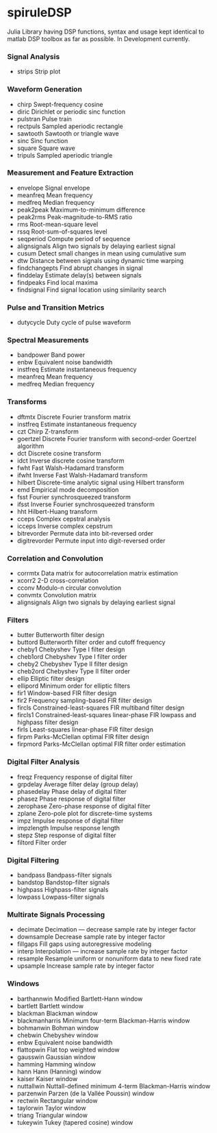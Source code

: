# spiruleDSP
Julia Library  having DSP functions, syntax and usage kept identical to matlab DSP toolbox as far as possible.
In Development currently.

### Signal Analysis

- strips Strip plot

### Waveform Generation

- chirp Swept-frequency cosine
- diric	Dirichlet or periodic sinc function
- pulstran	Pulse train
- rectpuls	Sampled aperiodic rectangle
- sawtooth	Sawtooth or triangle wave
- sinc	Sinc function
- square	Square wave
- tripuls	Sampled aperiodic triangle

### Measurement and Feature Extraction

- envelope	Signal envelope
- meanfreq	Mean frequency
- medfreq	Median frequency
- peak2peak	Maximum-to-minimum difference
- peak2rms	Peak-magnitude-to-RMS ratio
- rms	Root-mean-square level
- rssq	Root-sum-of-squares level
- seqperiod	Compute period of sequence
- alignsignals	Align two signals by delaying earliest signal
- cusum	Detect small changes in mean using cumulative sum
- dtw	Distance between signals using dynamic time warping
- findchangepts	Find abrupt changes in signal
- finddelay	Estimate delay(s) between signals
- findpeaks	Find local maxima
- findsignal	Find signal location using similarity search

### Pulse and Transition Metrics

- dutycycle	Duty cycle of pulse waveform

### Spectral Measurements

- bandpower	Band power
- enbw	Equivalent noise bandwidth
- instfreq	Estimate instantaneous frequency
- meanfreq	Mean frequency
- medfreq	Median frequency

### Transforms

- dftmtx	Discrete Fourier transform matrix
- instfreq	Estimate instantaneous frequency
- czt	Chirp Z-transform
- goertzel	Discrete Fourier transform with second-order Goertzel algorithm
- dct	Discrete cosine transform
- idct	Inverse discrete cosine transform
- fwht	Fast Walsh-Hadamard transform
- ifwht	Inverse Fast Walsh-Hadamard transform
- hilbert	Discrete-time analytic signal using Hilbert transform
- emd	Empirical mode decomposition
- fsst	Fourier synchrosqueezed transform
- ifsst	Inverse Fourier synchrosqueezed transform
- hht	Hilbert-Huang transform
- cceps	Complex cepstral analysis
- icceps	Inverse complex cepstrum
- bitrevorder	Permute data into bit-reversed order
- digitrevorder	Permute input into digit-reversed order

### Correlation and Convolution

- corrmtx	Data matrix for autocorrelation matrix estimation
- xcorr2	2-D cross-correlation
- cconv	Modulo-n circular convolution
- convmtx	Convolution matrix
- alignsignals	Align two signals by delaying earliest signal

### Filters

- butter	Butterworth filter design
- buttord	Butterworth filter order and cutoff frequency
- cheby1	Chebyshev Type I filter design
- cheb1ord	Chebyshev Type I filter order
- cheby2	Chebyshev Type II filter design
- cheb2ord	Chebyshev Type II filter order
- ellip	Elliptic filter design
- ellipord	Minimum order for elliptic filters
- fir1	Window-based FIR filter design
- fir2	Frequency sampling-based FIR filter design
- fircls	Constrained-least-squares FIR multiband filter design
- fircls1	Constrained-least-squares linear-phase FIR lowpass and highpass filter design
- firls	Least-squares linear-phase FIR filter design
- firpm	Parks-McClellan optimal FIR filter design
- firpmord	Parks-McClellan optimal FIR filter order estimation

### Digital Filter Analysis

- freqz	Frequency response of digital filter
- grpdelay	Average filter delay (group delay)
- phasedelay	Phase delay of digital filter
- phasez	Phase response of digital filter
- zerophase	Zero-phase response of digital filter
- zplane	Zero-pole plot for discrete-time systems
- impz	Impulse response of digital filter
- impzlength	Impulse response length
- stepz	Step response of digital filter
- filtord	Filter order

### Digital Filtering

- bandpass	Bandpass-filter signals
- bandstop	Bandstop-filter signals
- highpass	Highpass-filter signals
- lowpass	Lowpass-filter signals

### Multirate Signals Processing

- decimate	Decimation — decrease sample rate by integer factor
- downsample	Decrease sample rate by integer factor
- fillgaps	Fill gaps using autoregressive modeling
- interp	Interpolation — increase sample rate by integer factor
- resample	Resample uniform or nonuniform data to new fixed rate
- upsample	Increase sample rate by integer factor

### Windows

- barthannwin	Modified Bartlett-Hann window
- bartlett	Bartlett window
- blackman	Blackman window
- blackmanharris	Minimum four-term Blackman-Harris window
- bohmanwin	Bohman window
- chebwin	Chebyshev window
- enbw	Equivalent noise bandwidth
- flattopwin	Flat top weighted window
- gausswin	Gaussian window
- hamming	Hamming window
- hann	Hann (Hanning) window
- kaiser	Kaiser window
- nuttallwin	Nuttall-defined minimum 4-term Blackman-Harris window
- parzenwin	Parzen (de la Vallée Poussin) window
- rectwin	Rectangular window
- taylorwin	Taylor window
- triang	Triangular window
- tukeywin	Tukey (tapered cosine) window
















